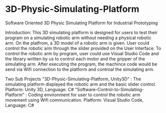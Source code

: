 # 3D-Physic-Simulating-Platform
Software Oriented 3D Physic Simulating Platform for Industrial Prototyping

Introduction: This 3D simulating platform is designed for users to test their program on a simulating robotic arm without needing a physical robotic arm. On the platfrom, a 3D model of a robotic arm is given. User could control the robotic arm through the slider provided on the User Interface. To control the robotic arm by program, user could use Visual Studio Code and the library written by us to control each motor and the gripper of the simulating arm. After executing the program, the machince code would be send via Wifi connection to the platform and controal the simulating arm.

Two Sub Projects
"3D-Physic-Simulating-Platform, Unity3D"  : The simulating platform displayed the robotic arm and the basic slider control.
                                            Platform: Unity 3D, Language: C#
"Software-Control-to-Simulating-Platform" : Coding environment for user to control the robotic arm movement using Wifi communication.
                                            Platform: Visual Studio Code, Language: C#

